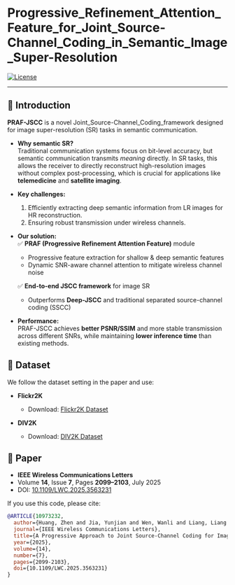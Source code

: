 # Progressive_Refinement_Attention_Feature_for_Joint_Source-Channel_Coding_in_Semantic_Image_Super-Resolution

[![License](https://img.shields.io/badge/license-MIT-blue.svg)](LICENSE)

---
## 📖 Introduction  

**PRAF-JSCC** is a novel Joint_Source-Channel_Coding_framework designed for image super-resolution (SR) tasks in semantic communication.  

- **Why semantic SR?**  
  Traditional communication systems focus on bit-level accuracy, but semantic communication transmits *meaning* directly. In SR tasks, this allows the receiver to directly reconstruct high-resolution images without complex post-processing, which is crucial for applications like **telemedicine** and **satellite imaging**.  

- **Key challenges:**  
  1. Efficiently extracting deep semantic information from LR images for HR reconstruction.  
  2. Ensuring robust transmission under wireless channels.  

- **Our solution:**  
  ✅ **PRAF (Progressive Refinement Attention Feature)** module  
  - Progressive feature extraction for shallow & deep semantic features  
  - Dynamic SNR-aware channel attention to mitigate wireless channel noise  

  ✅ **End-to-end JSCC framework** for image SR  
  - Outperforms **Deep-JSCC** and traditional separated source-channel coding (SSCC)  

- **Performance:**  
  PRAF-JSCC achieves **better PSNR/SSIM** and more stable transmission across different SNRs, while maintaining **lower inference time** than existing methods.  

## 📂 Dataset  

We follow the dataset setting in the paper and use:  

- **Flickr2K** 
  - Download: [Flickr2K Dataset](https://cv.snu.ac.kr/research/Flickr2K.zip)  

- **DIV2K** 
  - Download: [DIV2K Dataset](https://data.vision.ee.ethz.ch/cvl/DIV2K/)


## 📰 Paper  

- **IEEE Wireless Communications Letters**  
- Volume **14**, Issue **7**, Pages **2099–2103**, July 2025  
- DOI: [10.1109/LWC.2025.3563231](https://doi.org/10.1109/LWC.2025.3563231)  

If you use this code, please cite:  

```bibtex
@ARTICLE{10973232,
  author={Huang, Zhen and Jia, Yunjian and Wen, Wanli and Liang, Liang and Yan, Jiping and Jiang, Nanlan},
  journal={IEEE Wireless Communications Letters}, 
  title={A Progressive Approach to Joint Source-Channel Coding for Image Super-Resolution Task in Semantic Communications}, 
  year={2025},
  volume={14},
  number={7},
  pages={2099-2103},
  doi={10.1109/LWC.2025.3563231}
}
